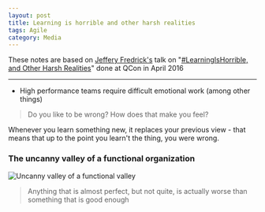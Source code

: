 ```yaml
---
layout: post
title: Learning is horrible and other harsh realities  
tags: Agile
category: Media
---
```


These notes are based on [Jeffery Fredrick's](https://twitter.com/jtf) talk on "[#LearningIsHorrible, and Other Harsh Realities](https://www.infoq.com/presentations/psychology-agile-adoption)" done at QCon in April 2016

------------------------------------------------------------------------

- High performance teams require difficult emotional work (among other things)  

> Do you like to be wrong? How does that make you feel?  

Whenever you learn something new, it replaces your previous view - that means that up to the point you learn't the thing, you were wrong.  

### The uncanny valley of a functional organization

<img class="img-responsive" alt="Uncanny valley of a functional valley" src="{{ site.url }}/assets/images/Uncanny-valley-of-a-functional-organization.jpg">

> Anything that is almost perfect, but not quite, is actually worse than something that is good enough

